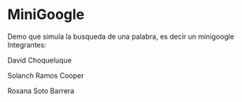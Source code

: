 # MiniGoogle
Demo que simula la busqueda de una palabra, es decir un minigoogle
 Integrantes:
 
 David Choqueluque
 
 Solanch Ramos Cooper
 
 Roxana Soto Barrera
 
